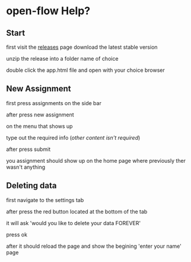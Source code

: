 # open-flow Help?

## Start

first visit the [releases](https://github.com/jackablett/open-flow/releases/) page
download the latest stable version

unzip the release into a folder name of choice

double click the app.html file and open with your choice browser

## New Assignment

first press assignments on the side bar

after press new assignment

on the menu that shows up

type out the required info (*other content isn't required*)

after press submit

you assignment should show up on the home page where previously ther wasn't anything

## Deleting data

first navigate to the settings tab

after press the red button located at the bottom of the tab

it will ask 'would you like to delete your data FOREVER'

press ok

after it should reload the page and show the begining 'enter your name' page
